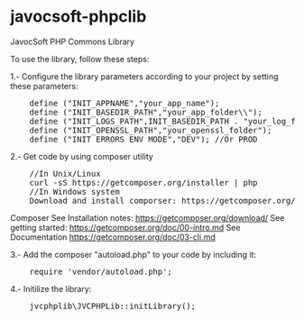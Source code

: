 javocsoft-phpclib
=================

JavocSoft PHP Commons Library

To use the library, follow these steps:

1.- Configure the library parameters according to your project by setting these parameters:
<pre>
    define ("INIT_APPNAME","your_app_name");
    define ("INIT_BASEDIR_PATH","your_app_folder\\");
    define ("INIT_LOGS_PATH",INIT_BASEDIR_PATH . "your_log_folder\\");
    define ("INIT_OPENSSL_PATH","your_openssl_folder");
    define ("INIT_ERRORS_ENV_MODE","DEV"); //Or PROD
</pre>

2.- Get code by using composer utility
<pre>
    //In Unix/Linux
    curl -sS https://getcomposer.org/installer | php   
    //In Windows system
    Download and install comporser: https://getcomposer.org/Composer-Setup.exe
</pre>
Composer
  See Installation notes:  https://getcomposer.org/download/
  See getting started: https://getcomposer.org/doc/00-intro.md
  See Documentation https://getcomposer.org/doc/03-cli.md

3.- Add the composer "autoload.php" to your code by including it: 
<pre>
    require 'vendor/autoload.php';
</pre>
    
4.- Initilize the library:
<pre>
    jvcphplib\JVCPHPLib::initLibrary();
</pre>
